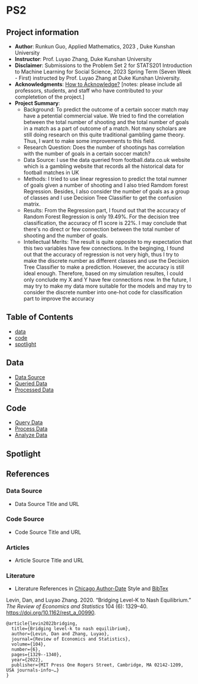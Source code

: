# PS2
## Project information
- **Author**: Runkun Guo, Applied Mathematics, 2023 , Duke Kunshan University
- **Instructor**: Prof. Luyao Zhang, Duke Kunshan University
- **Disclaimer**: Submissions to the Problem Set 2 for STATS201 Introduction to Machine Learning for Social Science, 2023 Spring Term (Seven Week - First) instructed by Prof. Luyao Zhang at Duke Kunshan University.
- **Acknowledgments**: [How to Acknowledge?](https://www.scribbr.co.uk/thesis-dissertation/acknowledgements/)
[notes: please include all professors, students, and staff who have contributed to your completetion of the project.]
- **Project Summary**: 
  - Background: To predict the outcome of a certain soccer match may have a petential commercial value. We tried to find the correlation between the total number of shooting and the total number of goals in a match as a part of outcome of a match. Not many scholars are still doing research on this quite traditional gambling game theory. Thus, I want to make some improvements to this field.
  - Research Question: Does the number of shootings has correlation with the number of goals in a certain soccer match?
  - Data Source: I use the data queried from football.data.co.uk website which is a gambling website that records all the historical data for football matches in UK
  - Methods: I tried to use linear regression to predict the total numner of goals given a number of shooting and I also tried Ramdom forest Regression. Besides, I also consider the number of goals as a group of classes and I use Decision Tree Classifier to get the confusion matrix.
  - Results: From the Regression part, I found out that the accuracy of Random Forest Regression is only 19.49%. For the decision tree classification, the accuracy of f1 score is 22%. I may conclude that there's no direct or few connection between the total number of shooting and the number of goals.
  - Intellectual Merits: The result is quite opposite to my expectation that this two variables have few connections. In the beginging, I found out that the accuracy of regression is not very high, thus I try to make the discrete number as different classes and use the Decision Tree Classifier to make a prediction. However, the accuracy is still ideal enough. Therefore, based on my simulation resultes, I could only conclude my X and Y have few connections now. In the future, I may try to make my data more suitable for the models and may try to consider the discrete number into one-hot code for classification part to improve the accuracy

## Table of Contents
- [data](https://github.com/Rising-Stars-by-Sunshine/stats201-PS2-Runkun_Guo/tree/main/data)
- [code](https://github.com/Rising-Stars-by-Sunshine/stats201-PS2-Runkun_Guo/tree/main/Code)
- [spotlight](https://github.com/Rising-Stars-by-Sunshine/stats201-PS2-Runkun_Guo/tree/main/spotlight)


## Data
- [Data Source](https://www.football-data.co.uk/data.php)
- [Queried Data](https://github.com/Rising-Stars-by-Sunshine/stats201-PS2-Runkun_Guo/blob/main/data/E0.csv)
- [Processed Data](https://github.com/Rising-Stars-by-Sunshine/stats201-PS2-Runkun_Guo/tree/main/data/Data)



## Code
- [Query Data](https://github.com/Rising-Stars-by-Sunshine/stats201-PS2-Runkun_Guo/blob/main/Code/Query_Data_Runkun_Guo.ipynb)
- [Process Data](https://github.com/Rising-Stars-by-Sunshine/stats201-PS2-Runkun_Guo/blob/main/Code/Process_Data_PrepareX%26Y_Variable_Runkun_Guo.ipynb)
- [Analyze Data](https://github.com/Rising-Stars-by-Sunshine/stats201-PS2-Runkun_Guo/blob/main/Code/“Analyze_Data_Predicting_Runkun_Guo_ipynb”.ipynb)

## Spotlight


## References

### Data Source
- Data Source Title and URL
### Code Source
- Code Source Title and URL
### Articles
- Article Source Title and URL
### Literature
- Literature References in [Chicago Author-Date](https://www.chicagomanualofstyle.org/tools_citationguide/citation-guide-2.html) Style and [BibTex](https://scholar.google.com/) 

Levin, Dan, and Luyao Zhang. 2020. “Bridging Level-K to Nash Equilibrium.” *The Review of Economics and Statistics* 104 (6): 1329–40. https://doi.org/10.1162/rest_a_00990.

```
@article{levin2022bridging,
  title={Bridging level-k to nash equilibrium},
  author={Levin, Dan and Zhang, Luyao},
  journal={Review of Economics and Statistics},
  volume={104},
  number={6},
  pages={1329--1340},
  year={2022},
  publisher={MIT Press One Rogers Street, Cambridge, MA 02142-1209, USA journals-info~…}
}
```

